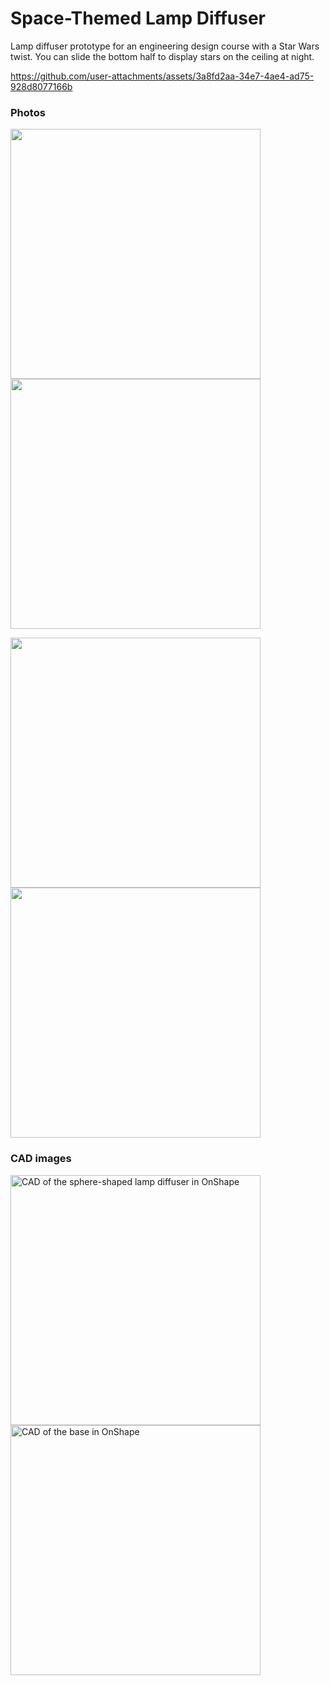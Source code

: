 # Space-Themed Lamp Diffuser
Lamp diffuser prototype for an engineering design course with a Star Wars twist. You can slide the bottom half to display stars on the ceiling at night.

https://github.com/user-attachments/assets/3a8fd2aa-34e7-4ae4-ad75-928d8077166b

### Photos
<p float="left">
  <img src="https://github.com/user-attachments/assets/1a94a4c9-51a2-4b70-9a20-82a423b8bef3" width="400" />
  <img src="https://github.com/user-attachments/assets/ff966439-1d73-4654-8630-b17b4d8fa4c2" width="400" /> 
</p>
<p float="left">
  <img src="https://github.com/user-attachments/assets/88cd2063-4b46-454f-807e-99a1945669ac" width="400" /> 
  <img src="https://github.com/user-attachments/assets/b57810fc-4e30-47be-9592-0b34491ae5a2" width="400" />
</p>

### CAD images
<p float="left">
  <img width="400" alt="CAD of the sphere-shaped lamp diffuser in OnShape" src="https://github.com/user-attachments/assets/7cbf58db-3aa0-48e3-9f28-3b9a610405a9" />
  <img width="400" alt="CAD of the base in OnShape" src="https://github.com/user-attachments/assets/fdf4b6d1-dfd8-4e69-910b-6f74cb5cba4d" />
</p>

